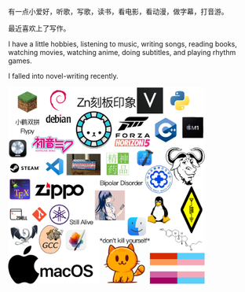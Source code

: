有一点小爱好，听歌，写歌，读书，看电影，看动漫，做字幕，打音游。

最近喜欢上了写作。

I have a little hobbies, listening to music, writing songs, reading books, watching movies, watching anime, doing subtitles, and playing rhythm games.

I falled into novel-writing recently.

<img src="Source/Zn刻板印象.png" width="400" />

